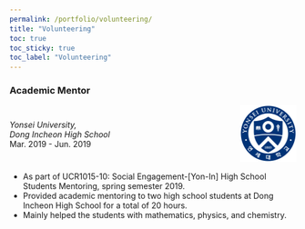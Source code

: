 ```yaml
---
permalink: /portfolio/volunteering/
title: "Volunteering"
toc: true
toc_sticky: true
toc_label: "Volunteering"
---
```


### Academic Mentor

<div style="display: flex; align-items: center;">
  <div style="width: 80%; padding-right: 10px;">
    <i>Yonsei University,<br>Dong Incheon High School</i>
    <br>Mar. 2019 - Jun. 2019
  </div>
  <div style="width: 20%;">
    <img src="/assets/images/logo_yonsei.png" alt="Yonsei University" width="100" height="100"/>
  </div>
</div>

- As part of UCR1015-10: Social Engagement-[Yon-In] High School Students Mentoring, spring semester 2019.
- Provided academic mentoring to two high school students at Dong Incheon High School for a total of 20 hours.
- Mainly helped the students with mathematics, physics, and chemistry.